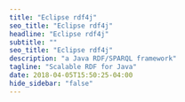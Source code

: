 ```yaml
---
title: "Eclipse rdf4j"
seo_title: "Eclipse rdf4j"
headline: "Eclipse rdf4j"
subtitle: ""
seo_title: "Eclipse rdf4j"
description: "a Java RDF/SPARQL framework"
tagline: "Scalable RDF for Java"
date: 2018-04-05T15:50:25-04:00
hide_sidebar: "false"
---
```

